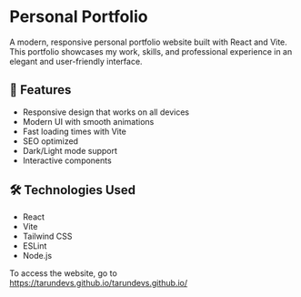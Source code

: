 # Personal Portfolio

A modern, responsive personal portfolio website built with React and Vite. This portfolio showcases my work, skills, and professional experience in an elegant and user-friendly interface.

## 🚀 Features

- Responsive design that works on all devices
- Modern UI with smooth animations
- Fast loading times with Vite
- SEO optimized
- Dark/Light mode support
- Interactive components

## 🛠️ Technologies Used

- React
- Vite
- Tailwind CSS
- ESLint
- Node.js

To access the website, go to https://tarundevs.github.io/tarundevs.github.io/
